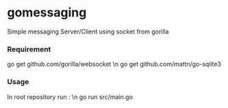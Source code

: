 # gomessaging
Simple messaging Server/Client using socket from gorilla

### Requirement

go get github.com/gorilla/websocket \n
go get github.com/mattn/go-sqlite3

### Usage

In root repository run : \n
go run src/main.go
